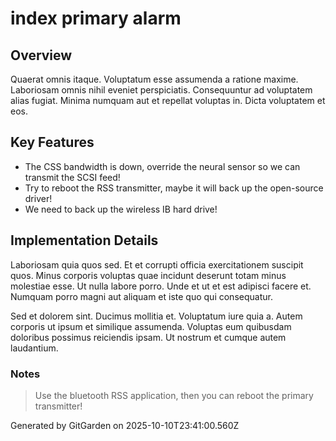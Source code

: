 # index primary alarm

## Overview
Quaerat omnis itaque. Voluptatum esse assumenda a ratione maxime. Laboriosam omnis nihil eveniet perspiciatis. Consequuntur ad voluptatem alias fugiat. Minima numquam aut et repellat voluptas in. Dicta voluptatem et eos.

## Key Features
- The CSS bandwidth is down, override the neural sensor so we can transmit the SCSI feed!
- Try to reboot the RSS transmitter, maybe it will back up the open-source driver!
- We need to back up the wireless IB hard drive!

## Implementation Details
Laboriosam quia quos sed. Et et corrupti officia exercitationem suscipit quos. Minus corporis voluptas quae incidunt deserunt totam minus molestiae esse. Ut nulla labore porro. Unde et ut et est adipisci facere et. Numquam porro magni aut aliquam et iste quo qui consequatur.
 Sed et dolorem sint. Ducimus mollitia et. Voluptatum iure quia a. Autem corporis ut ipsum et similique assumenda. Voluptas eum quibusdam doloribus possimus reiciendis ipsam. Ut nostrum et cumque autem laudantium.

### Notes
> Use the bluetooth RSS application, then you can reboot the primary transmitter!

Generated by GitGarden on 2025-10-10T23:41:00.560Z